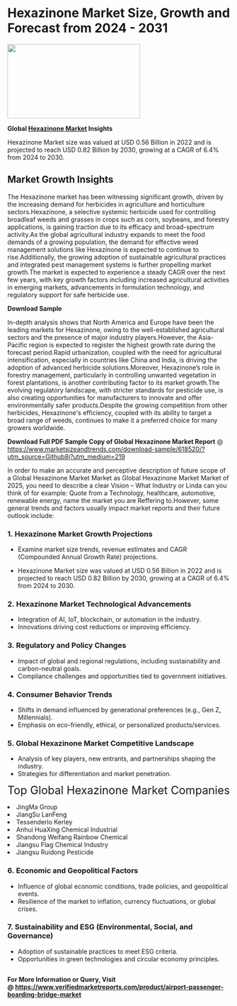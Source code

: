 <H1>Hexazinone Market Size, Growth and Forecast from 2024 - 2031</H1><img class="aligncenter size-medium wp-image-584254" src="https://thirdeyenews.in/wp-content/uploads/2024/09/Global-Market-Research-300x168.jpeg" alt="" width="300" height="168" /><p><strong>Global&nbsp;<a href="https://www.marketsizeandtrends.com/download-sample/618520/?utm_source=Github8j?utm_medium=219">Hexazinone Market</a> Insights</strong></p><p>Hexazinone Market size was valued at USD 0.56 Billion in 2022 and is projected to reach USD 0.82 Billion by 2030, growing at a CAGR of 6.4% from 2024 to 2030.</p><p><h2>Market Growth Insights</h2> <p>The Hexazinone market has been witnessing significant growth, driven by the increasing demand for herbicides in agriculture and horticulture sectors.Hexazinone, a selective systemic herbicide used for controlling broadleaf weeds and grasses in crops such as corn, soybeans, and forestry applications, is gaining traction due to its efficacy and broad-spectrum activity.As the global agricultural industry expands to meet the food demands of a growing population, the demand for effective weed management solutions like Hexazinone is expected to continue to rise.Additionally, the growing adoption of sustainable agricultural practices and integrated pest management systems is further propelling market growth.The market is expected to experience a steady CAGR over the next few years, with key growth factors including increased agricultural activities in emerging markets, advancements in formulation technology, and regulatory support for safe herbicide use.</p> <p><strong>Download Sample</strong></p> <p>In-depth analysis shows that North America and Europe have been the leading markets for Hexazinone, owing to the well-established agricultural sectors and the presence of major industry players.However, the Asia-Pacific region is expected to register the highest growth rate during the forecast period.Rapid urbanization, coupled with the need for agricultural intensification, especially in countries like China and India, is driving the adoption of advanced herbicide solutions.Moreover, Hexazinone’s role in forestry management, particularly in controlling unwanted vegetation in forest plantations, is another contributing factor to its market growth.The evolving regulatory landscape, with stricter standards for pesticide use, is also creating opportunities for manufacturers to innovate and offer environmentally safer products.Despite the growing competition from other herbicides, Hexazinone's efficiency, coupled with its ability to target a broad range of weeds, continues to make it a preferred choice for many growers worldwide.</p> <p><span class=""><strong>Download Full PDF Sample Copy of Global Hexazinone Market Report</strong> @ <a href="https://www.marketsizeandtrends.com/download-sample/618520/?utm_source=Github8j?utm_medium=219" target="_blank">https://www.marketsizeandtrends.com/download-sample/618520/?utm_source=Github8j?utm_medium=219</a></span></p><p>In order to make an accurate and perceptive description of future scope of a Global&nbsp;Hexazinone Market Market as Global&nbsp;Hexazinone Market Market of 2025, you need to describe a clear Vision &ndash; What Industry or Linda can you think of for example: Quote from a Technology, healthcare, automotive, renewable energy, name the market you are Reffering to.However, some general trends and factors usually impact market reports and their future outlook include:</p><h3>1.&nbsp;<strong>Hexazinone Market Growth Projections</strong></h3><ul><li>Examine market size trends, revenue estimates and CAGR (Compounded Annual Growth Rate) projections.</li><li><p>Hexazinone Market size was valued at USD 0.56 Billion in 2022 and is projected to reach USD 0.82 Billion by 2030, growing at a CAGR of 6.4% from 2024 to 2030.</p></li></ul><h3>2.&nbsp;<strong>Hexazinone Market Technological Advancements</strong></h3><ul><li>Integration of AI, IoT, blockchain, or automation in the industry.</li><li>Innovations driving cost reductions or improving efficiency.</li></ul><h3>3.&nbsp;<strong>Regulatory and Policy Changes</strong></h3><ul><li>Impact of global and regional regulations, including sustainability and carbon-neutral goals.</li><li>Compliance challenges and opportunities tied to government initiatives.</li></ul><h3>4.&nbsp;<strong>Consumer Behavior Trends</strong></h3><ul><li>Shifts in demand influenced by generational preferences (e.g., Gen Z, Millennials).</li><li>Emphasis on eco-friendly, ethical, or personalized products/services.</li></ul><h3>5.&nbsp;<strong>Global Hexazinone Market Competitive Landscape</strong></h3><ul><li>Analysis of key players, new entrants, and partnerships shaping the industry.</li><li>Strategies for differentiation and market penetration.</li></ul><p data-pm-slice="1 1 []"><span style="color: inherit; font-family: inherit; font-size: 25px;">Top Global Hexazinone Market Companies</span></p><div class="" data-test-id=""><p><li>JingMa Group</li><li> JiangSu LanFeng</li><li> Tessenderlo Kerley</li><li> Anhui HuaXing Chemical Industrial</li><li> Shandong Weifang Rainbow Chemical</li><li> Jiangsu Flag Chemical Industry</li><li> Jiangsu Ruidong Pesticide</li></p></div><h3>6.&nbsp;<strong>Economic and Geopolitical Factors</strong></h3><ul><li>Influence of global economic conditions, trade policies, and geopolitical events.</li><li>Resilience of the market to inflation, currency fluctuations, or global crises.</li></ul><h3>7.&nbsp;<strong>Sustainability and ESG (Environmental, Social, and Governance)</strong></h3><ul><li>Adoption of sustainable practices to meet ESG criteria.</li><li>Opportunities in green technologies and circular economy principles.</li></ul><h2><strong style="font-size: 14px;">For More Information or Query, Visit @&nbsp;</strong><a style="background-color: #ffffff; font-size: 14px;" href="https://www.marketsizeandtrends.com/report/hexazinone-market/" target="_blank">https://www.verifiedmarketreports.com/product/airport-passenger-boarding-bridge-market</a></h2>